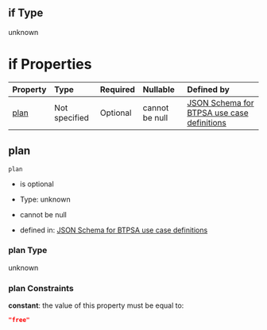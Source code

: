 ## if Type

unknown

# if Properties

| Property      | Type          | Required | Nullable       | Defined by                                                                                                                                                                                                                                  |
| :------------ | :------------ | :------- | :------------- | :------------------------------------------------------------------------------------------------------------------------------------------------------------------------------------------------------------------------------------------ |
| [plan](#plan) | Not specified | Optional | cannot be null | [JSON Schema for BTPSA use case definitions](btpsa-usecase-properties-services-items-allof-1-then-allof-90-then-allof-0-if-properties-plan.md "undefined#/properties/services/items/allOf/1/then/allOf/90/then/allOf/0/if/properties/plan") |

## plan



`plan`

*   is optional

*   Type: unknown

*   cannot be null

*   defined in: [JSON Schema for BTPSA use case definitions](btpsa-usecase-properties-services-items-allof-1-then-allof-90-then-allof-0-if-properties-plan.md "undefined#/properties/services/items/allOf/1/then/allOf/90/then/allOf/0/if/properties/plan")

### plan Type

unknown

### plan Constraints

**constant**: the value of this property must be equal to:

```json
"free"
```
